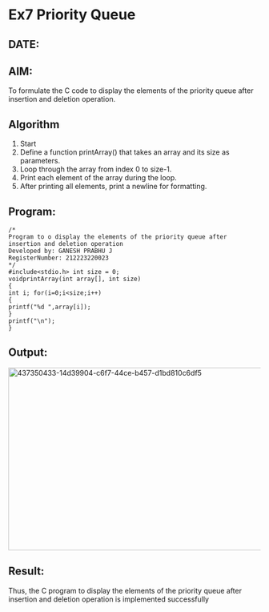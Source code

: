 # Ex7 Priority Queue
## DATE:
## AIM:
To formulate the C code to display the elements of the priority queue after insertion and deletion operation.

## Algorithm
1. Start
2. Define a function printArray() that takes an array and its size as parameters.
3. Loop through the array from index 0 to size-1.
4. Print each element of the array during the loop.
5. After printing all elements, print a newline for formatting.

## Program:
```
/*
Program to o display the elements of the priority queue after insertion and deletion operation
Developed by: GANESH PRABHU J
RegisterNumber: 212223220023  
*/
#include<stdio.h> int size = 0;
voidprintArray(int array[], int size)
{
int i; for(i=0;i<size;i++)
{
printf("%d ",array[i]);
}
printf("\n");
}
```

## Output:

<img width="833" height="365" alt="437350433-14d39904-c6f7-44ce-b457-d1bd810c6df5" src="https://github.com/user-attachments/assets/a59f3c60-2112-4c7e-bfa2-0629480f9f59" />



## Result:
Thus, the C program to display the elements of the priority queue after insertion and deletion operation is implemented successfully
